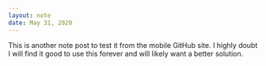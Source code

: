 ```yaml
---
layout: note
date: May 31, 2020
---
```


This is another note post to test it from the mobile GitHub site. I highly doubt I will find it good to use this forever and will likely want a better solution.
